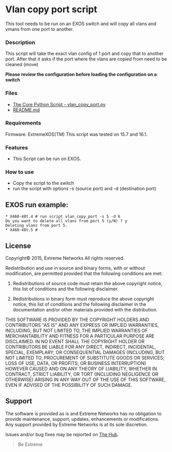 # Vlan copy port script
This tool needs to be run on an EXOS switch and will copy all vlans and vmans from one port to another.

### Description
This script will take the exact vlan config of 1 port and copy that to another port. After that it asks if the port where the vlans are copied from need to be cleaned (move)

**Please review the configuration before loading the configuration on a switch**

### Files
* [The Core Python Script - vlan_copy_port.py](vlan_copy_port.py)
* [README.md](README.md)


### Requirements
Firmware: ExtremeXOS(TM)
This script was tested on 15.7 and 16.1.

### Features
* This Script can be run on EXOS.
 

### How to use
* Copy the script to the switch
* run the script with options -s (source port) and -d (destination port)

## EXOS run example:
```
* X460-48t.4 # run script vlan_copy_port -s 5 -d 6
Do you want to delete all vlans from port 5 (y/N) ? y
Deleting vlans from port 5.
* X460-48t.5 #

```

## License
Copyright© 2015, Extreme Networks
All rights reserved.

Redistribution and use in source and binary forms, with or without modification,
are permitted provided that the following conditions are met:

1. Redistributions of source code must retain the above copyright notice, this
list of conditions and the following disclaimer.

2. Redistributions in binary form must reproduce the above copyright notice,
this list of conditions and the following disclaimer in the documentation
and/or other materials provided with the distribution.

THIS SOFTWARE IS PROVIDED BY THE COPYRIGHT HOLDERS AND CONTRIBUTORS "AS IS" AND
ANY EXPRESS OR IMPLIED WARRANTIES, INCLUDING, BUT NOT LIMITED TO, THE IMPLIED
WARRANTIES OF MERCHANTABILITY AND FITNESS FOR A PARTICULAR PURPOSE ARE
DISCLAIMED. IN NO EVENT SHALL THE COPYRIGHT HOLDER OR CONTRIBUTORS BE LIABLE
FOR ANY DIRECT, INDIRECT, INCIDENTAL, SPECIAL, EXEMPLARY, OR CONSEQUENTIAL
DAMAGES (INCLUDING, BUT NOT LIMITED TO, PROCUREMENT OF SUBSTITUTE GOODS OR
SERVICES; LOSS OF USE, DATA, OR PROFITS; OR BUSINESS INTERRUPTION) HOWEVER
CAUSED AND ON ANY THEORY OF LIABILITY, WHETHER IN CONTRACT, STRICT LIABILITY,
OR TORT (INCLUDING NEGLIGENCE OR OTHERWISE) ARISING IN ANY WAY OUT OF THE USE
OF THIS SOFTWARE, EVEN IF ADVISED OF THE POSSIBILITY OF SUCH DAMAGE.

## Support
The software is provided as is and Extreme Networks has no obligation to provide
maintenance, support, updates, enhancements or modifications.
Any support provided by Extreme Networks is at its sole discretion.

Issues and/or bug fixes may be reported on [The Hub](https://community.extremenetworks.com/).

>Be Extreme
